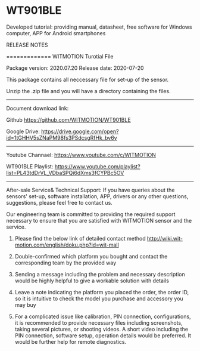# WT901BLE
 Developed tutorial: providing manual, datasheet, free software for Windows computer, APP for Android smartphones
 
RELEASE NOTES

=============
WITMOTION Turotial File 

Package version: 2020.07.20
Release date:    2020-07-20

This package contains all neccessary file for set-up of the sensor. 

Unzip the .zip file and you will have a directory containing the files.

-----------

Document download link:

Github 
https://github.com/WITMOTION/WT901BLE

Google Drive: 
https://drive.google.com/open?id=1tGHHV5sZNaPM98fs3PSdcsgRfHk_bv6y

-----------
Youtube Channael: 
https://www.youtube.com/c/WITMOTION

WT901BLE Playlist: 
https://www.youtube.com/playlist?list=PL43tdDrVL_VDbaSPQi6dXms3fCYPBc5OV

-----------
After-sale Service& Technical Support: 
If you have queries about the sensors' set-up, software installation, APP, drivers
or any other questions, suggestions, please feel free to contact us.

Our engineering team is committed to providing the required support necessary 
to ensure that you are satisfied with WITMOTION sensor and the service.

1. Please find the below link of detailed contact method
http://wiki.wit-motion.com/english/doku.php?id=wit-mall

2. Double-confirmed which platform you bought and 
contact the corresponding team by the provided way

3. Sending a message including the problem and necessary description 
would be highly helpful to give a workable solution with details

4. Leave a note indicating the platform you placed the order, 
the order ID, so it is intuitive to check the model you purchase 
and accessory you may buy

5. For a complicated issue like calibration, PIN connection, configurations, 
it is recommended to provide necessary files including screenshots, 
taking several pictures, or shooting videos. A short video including the PIN connection, 
software setup, operation details would be preferred.
It would be further help for remote diagnostics.
